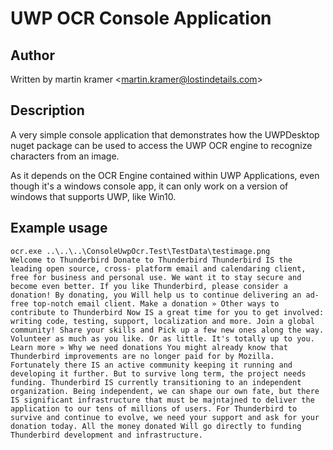 ﻿# UWP OCR Console Application

## Author
Written by martin kramer &lt;martin.kramer@lostindetails.com&gt;

## Description

A very simple console application that demonstrates how the UWPDesktop nuget package can be used to access the UWP OCR engine to recognize characters from an image.

As it depends on the OCR Engine contained within UWP Applications, even though it's a windows console app, it can only work on a version of windows that supports UWP, like Win10.

## Example usage
```
ocr.exe ..\..\..\ConsoleUwpOcr.Test\TestData\testimage.png
Welcome to Thunderbird Donate to Thunderbird Thunderbird IS the leading open source, cross- platform email and calendaring client, free for business and personal use. We want it to stay secure and become even better. If you like Thunderbird, please consider a donation! By donating, you Will help us to continue delivering an ad-free top-notch email client. Make a donation » Other ways to contribute to Thunderbird Now IS a great time for you to get involved: writing code, testing, support, localization and more. Join a global community! Share your skills and Pick up a few new ones along the way. Volunteer as much as you like. Or as little. It's totally up to you. Learn more » Why we need donations You might already know that Thunderbird improvements are no longer paid for by Mozilla. Fortunately there IS an active community keeping it running and developing it further. But to survive long term, the project needs funding. Thunderbird IS currently transitioning to an independent organization. Being independent, we can shape our own fate, but there IS significant infrastructure that must be majntajned to deliver the application to our tens of millions of users. For Thunderbird to survive and continue to evolve, we need your support and ask for your donation today. All the money donated Will go directly to funding Thunderbird development and infrastructure.
```
